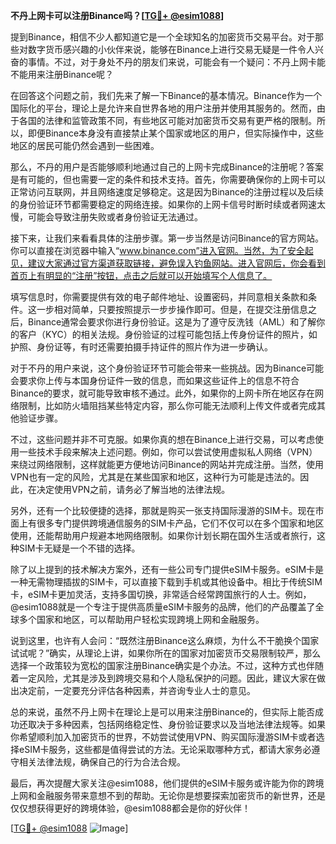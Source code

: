 **不丹上网卡可以注册Binance吗？[[TG💪+ @esim1088](https://t.me/s/esim1088)]**

提到Binance，相信不少人都知道它是一个全球知名的加密货币交易平台。对于那些对数字货币感兴趣的小伙伴来说，能够在Binance上进行交易无疑是一件令人兴奋的事情。不过，对于身处不丹的朋友们来说，可能会有一个疑问：不丹上网卡能不能用来注册Binance呢？

在回答这个问题之前，我们先来了解一下Binance的基本情况。Binance作为一个国际化的平台，理论上是允许来自世界各地的用户注册并使用其服务的。然而，由于各国的法律和监管政策不同，有些地区可能对加密货币交易有更严格的限制。所以，即便Binance本身没有直接禁止某个国家或地区的用户，但实际操作中，这些地区的居民可能仍然会遇到一些困难。

那么，不丹的用户是否能够顺利地通过自己的上网卡完成Binance的注册呢？答案是有可能的，但也需要一定的条件和技术支持。首先，你需要确保你的上网卡可以正常访问互联网，并且网络速度足够稳定。这是因为Binance的注册过程以及后续的身份验证环节都需要稳定的网络连接。如果你的上网卡信号时断时续或者网速太慢，可能会导致注册失败或者身份验证无法通过。

接下来，让我们来看看具体的注册步骤。第一步当然是访问Binance的官方网站。你可以直接在浏览器中输入“www.binance.com”进入官网。当然，为了安全起见，建议大家通过官方渠道获取链接，避免误入钓鱼网站。进入官网后，你会看到首页上有明显的“注册”按钮，点击之后就可以开始填写个人信息了。

填写信息时，你需要提供有效的电子邮件地址、设置密码，并同意相关条款和条件。这一步相对简单，只要按照提示一步步操作即可。但是，在提交注册信息之后，Binance通常会要求你进行身份验证。这是为了遵守反洗钱（AML）和了解你的客户（KYC）的相关法规。身份验证的过程可能包括上传身份证件的照片，如护照、身份证等，有时还需要拍摄手持证件的照片作为进一步确认。

对于不丹的用户来说，这个身份验证环节可能会带来一些挑战。因为Binance可能会要求你上传与本国身份证件一致的信息，而如果这些证件上的信息不符合Binance的要求，就可能导致审核不通过。此外，如果你的上网卡所在地区存在网络限制，比如防火墙阻挡某些特定内容，那么你可能无法顺利上传文件或者完成其他验证步骤。

不过，这些问题并非不可克服。如果你真的想在Binance上进行交易，可以考虑使用一些技术手段来解决上述问题。例如，你可以尝试使用虚拟私人网络（VPN）来绕过网络限制，这样就能更方便地访问Binance的网站并完成注册。当然，使用VPN也有一定的风险，尤其是在某些国家和地区，这种行为可能是违法的。因此，在决定使用VPN之前，请务必了解当地的法律法规。

另外，还有一个比较便捷的选择，那就是购买一张支持国际漫游的SIM卡。现在市面上有很多专门提供跨境通信服务的SIM卡产品，它们不仅可以在多个国家和地区使用，还能帮助用户规避本地网络限制。如果你计划长期在国外生活或者旅行，这种SIM卡无疑是一个不错的选择。

除了以上提到的技术解决方案外，还有一些公司专门提供eSIM卡服务。eSIM卡是一种无需物理插拔的SIM卡，可以直接下载到手机或其他设备中。相比于传统SIM卡，eSIM卡更加灵活，支持多国切换，非常适合经常跨国旅行的人士。例如，@esim1088就是一个专注于提供高质量eSIM卡服务的品牌，他们的产品覆盖了全球多个国家和地区，可以帮助用户轻松实现跨境上网和金融服务。

说到这里，也许有人会问：“既然注册Binance这么麻烦，为什么不干脆换个国家试试呢？”确实，从理论上讲，如果你所在的国家对加密货币交易限制较严，那么选择一个政策较为宽松的国家注册Binance确实是个办法。不过，这种方式也伴随着一定风险，尤其是涉及到跨境交易和个人隐私保护的问题。因此，建议大家在做出决定前，一定要充分评估各种因素，并咨询专业人士的意见。

总的来说，虽然不丹上网卡在理论上是可以用来注册Binance的，但实际上能否成功还取决于多种因素，包括网络稳定性、身份验证要求以及当地法律法规等。如果你希望顺利加入加密货币的世界，不妨尝试使用VPN、购买国际漫游SIM卡或者选择eSIM卡服务，这些都是值得尝试的方法。无论采取哪种方式，都请大家务必遵守相关法律法规，确保自己的行为合法合规。

最后，再次提醒大家关注@esim1088，他们提供的eSIM卡服务或许能为你的跨境上网和金融服务带来意想不到的帮助。无论你是想要探索加密货币的新世界，还是仅仅想获得更好的跨境体验，@esim1088都会是你的好伙伴！

[[TG💪+ @esim1088](https://t.me/s/esim1088) ![Image](https://i.postimg.cc/4NQfJmqS/Snipaste-2025-05-13-00-14-12.png)]